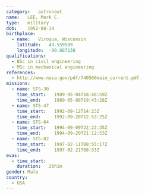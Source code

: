 ```yaml
---
category:	astronaut
name:	LEE, Mark C.
type:	military
dob:	1952-08-14
birthplace:
  - name:	Viroqua, Wisconsin
    latitude:	43.559589
    longitude:	-90.887138
qualifications:
  - BSc in civil engineering
  - MSc in mechanical engineering
references:
  - http://www.nasa.gov/pdf/740566main_current.pdf
missions:
  - name: STS-30
    time_start:   1989-05-04T18:48:59Z
    time_end:     1989-05-08T19:43:28Z
  - name: STS-47
    time_start:   1992-09-12T14:23Z
    time_end:     1992-09-20T12:53:25Z
  - name: STS-64
    time_start:   1994-09-09T22:22:35Z
    time_end:     1994-09-20T21:12:53Z
  - name: STS-82
    time_start:   1997-02-11T08:55:17Z
    time_end:     1997-02-21T08:33Z
evas:
  - time_start: 
    duration:   26h1m
gender:	Male
country:
  - USA
---
```

